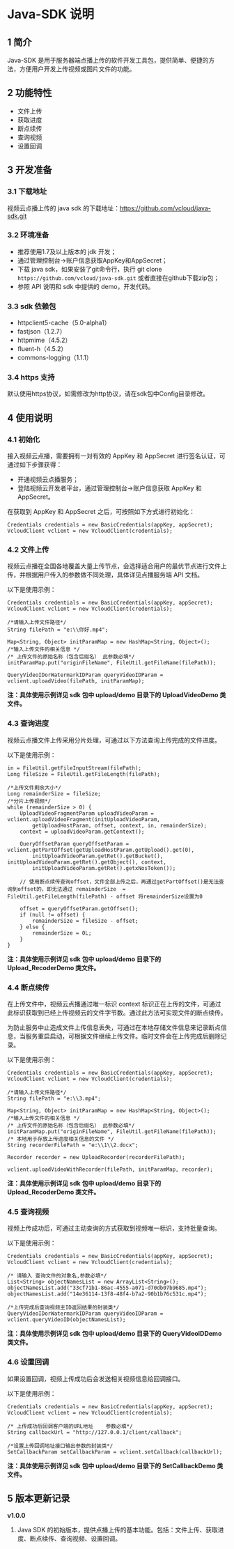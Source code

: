 
# Java-SDK 说明

## 1 简介

Java-SDK 是用于服务器端点播上传的软件开发工具包，提供简单、便捷的方法，方便用户开发上传视频或图片文件的功能。

## 2 功能特性

- 文件上传
- 获取进度
- 断点续传
- 查询视频
- 设置回调

## 3 开发准备

### 3.1 下载地址

视频云点播上传的 java sdk 的下载地址：https://github.com/vcloud/java-sdk.git

### 3.2 环境准备

- 推荐使用1.7及以上版本的 jdk 开发；
- 通过管理控制台->账户信息获取AppKey和AppSecret；
- 下载 java sdk，如果安装了git命令行，执行 git clone `https://github.com/vcloud/java-sdk.git` 或者直接在github下载zip包；
- 参照 API 说明和 sdk 中提供的 demo，开发代码。

### 3.3 sdk 依赖包

- httpclient5-cache（5.0-alpha1）
- fastjson（1.2.7）
- httpmime（4.5.2）
- fluent-h（4.5.2）
- commons-logging（1.1.1）

### 3.4 https 支持

默认使用https协议，如需修改为http协议，请在sdk包中Config目录修改。

## 4 使用说明

### 4.1 初始化

接入视频云点播，需要拥有一对有效的 AppKey 和 AppSecret 进行签名认证，可通过如下步骤获得：

- 开通视频云点播服务；
- 登陆视频云开发者平台，通过管理控制台->账户信息获取 AppKey 和 AppSecret。

在获取到 AppKey 和 AppSecret 之后，可按照如下方式进行初始化：

	Credentials credentials = new BasicCredentials(appKey, appSecret);
	VcloudClient vclient = new VcloudClient(credentials);

### 4.2 文件上传

视频云点播在全国各地覆盖大量上传节点，会选择适合用户的最优节点进行文件上传，并根据用户传入的参数做不同处理，具体详见点播服务端 API 文档。

以下是使用示例：

	Credentials credentials = new BasicCredentials(appKey, appSecret);
	VcloudClient vclient = new VcloudClient(credentials);
	
	/*请输入上传文件路径*/
	String filePath = "e:\\你好.mp4";
	
	Map<String, Object> initParamMap = new HashMap<String, Object>();
	/*输入上传文件的相关信息 */
	/* 上传文件的原始名称（包含后缀名） 此参数必填*/
	initParamMap.put("originFileName", FileUtil.getFileName(filePath));
	
	QueryVideoIDorWatermarkIDParam queryVideoIDParam = vclient.uploadVideo(filePath, initParamMap);

**注：具体使用示例详见 sdk 包中 upload/demo 目录下的 UploadVideoDemo 类文件。**

### 4.3 查询进度

视频云点播文件上传采用分片处理，可通过以下方法查询上传完成的文件进度。

以下是使用示例：

	in = FileUtil.getFileInputStream(filePath);
	Long fileSize = FileUtil.getFileLength(filePath);
	
	/*上传文件剩余大小*/
	Long remainderSize = fileSize;
	/*分片上传视频*/
	while (remainderSize > 0) {
		UploadVideoFragmentParam uploadVideoParam = vclient.uploadVideoFragment(initUploadVideoParam, 
			getUploadHostParam, offset, context, in, remainderSize);
		context = uploadVideoParam.getContext();
	
		QueryOffsetParam queryOffsetParam = vclient.getPartOffset(getUploadHostParam.getUpload().get(0), 
			initUploadVideoParam.getRet().getBucket(), initUploadVideoParam.getRet().getObject(), context, 
			initUploadVideoParam.getRet().getxNosToken());
	
		// 使用断点续传查询offset，文件全部上传之后，再通过getPartOffset()是无法查询到offset的，即无法通过 remainderSize  = FileUtil.getFileLength(filePath) - offset 将remainderSize设置为0
	
		offset = queryOffsetParam.getOffset();
		if (null != offset) {
			remainderSize = fileSize - offset;
		} else {
			remainderSize = 0L;
		}
	}

**注：具体使用示例详见 sdk 包中 upload/demo 目录下的 Upload_RecoderDemo 类文件。**

### 4.4 断点续传

在上传文件中，视频云点播通过唯一标识 context 标识正在上传的文件，可通过此标识获取到已经上传视频云的文件字节数。通过此方法可实现文件的断点续传。

为防止服务中止造成文件上传信息丢失，可通过在本地存储文件信息来记录断点信息，当服务重启启动，可根据文件继续上传文件。临时文件会在上传完成后删除记录。

以下是使用示例：

	Credentials credentials = new BasicCredentials(appKey, appSecret);
	VcloudClient vclient = new VcloudClient(credentials);
	
	/*请输入上传文件路径*/
	String filePath = "e:\\3.mp4";
	
	Map<String, Object> initParamMap = new HashMap<String, Object>();
	/*输入上传文件的相关信息 */
	/* 上传文件的原始名称（包含后缀名） 此参数必填*/
	initParamMap.put("originFileName", FileUtil.getFileName(filePath));
	/* 本地用于存放上传进度相关信息的文件 */
	String recorderFilePath = "e:\\1\\2.docx";
		
	Recorder recorder = new UploadRecorder(recorderFilePath);

	vclient.uploadVideoWithRecorder(filePath, initParamMap, recorder);

**注：具体使用示例详见 sdk 包中 upload/demo 目录下的 Upload_RecoderDemo 类文件。**

### 4.5 查询视频

视频上传成功后，可通过主动查询的方式获取到视频唯一标识，支持批量查询。

以下是使用示例：

	Credentials credentials = new BasicCredentials(appKey, appSecret);
	VcloudClient vclient = new VcloudClient(credentials);
	
	/* 请输入 查询文件的对象名,参数必填*/
	List<String> objectNamesList = new ArrayList<String>();
	objectNamesList.add("33cf71b1-86ac-4555-a071-d70db07b9685.mp4");
	objectNamesList.add("14e36114-13f8-48f4-b7a2-90b1b76c531c.mp4");
	
	/*上传完成后查询视频主ID返回结果的封装类*/
	QueryVideoIDorWatermarkIDParam queryVideoIDParam = vclient.queryVideoID(objectNamesList);

**注：具体使用示例详见 sdk 包中 upload/demo 目录下的 QueryVideoIDDemo 类文件。**

### 4.6 设置回调

如果设置回调，视频上传成功后会发送相关视频信息给回调接口。

以下是使用示例：

	Credentials credentials = new BasicCredentials(appKey, appSecret);
	VcloudClient vclient = new VcloudClient(credentials);
	
	/* 上传成功后回调客户端的URL地址    参数必填*/
	String callbackUrl = "http://127.0.0.1/client/callback";
			
	/*设置上传回调地址接口输出参数的封装类*/
	SetCallbackParam setCallbackParam = vclient.setCallback(callbackUrl); 

**注：具体使用示例详见 sdk 包中 upload/demo 目录下的 SetCallbackDemo 类文件。**

## 5 版本更新记录

**v1.0.0**

1. Java SDK 的初始版本，提供点播上传的基本功能。包括：文件上传、获取进度、断点续传、查询视频、设置回调。

